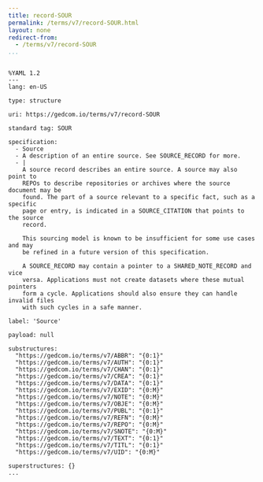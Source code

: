 ```yaml
---
title: record-SOUR
permalink: /terms/v7/record-SOUR.html
layout: none
redirect-from:
  - /terms/v7/record-SOUR
...
```


```

%YAML 1.2
---
lang: en-US

type: structure

uri: https://gedcom.io/terms/v7/record-SOUR

standard tag: SOUR

specification:
  - Source
  - A description of an entire source. See SOURCE_RECORD for more.
  - |
    A source record describes an entire source. A source may also point to
    REPOs to describe repositories or archives where the source document may be
    found. The part of a source relevant to a specific fact, such as a specific
    page or entry, is indicated in a SOURCE_CITATION that points to the source
    record.
    
    This sourcing model is known to be insufficient for some use cases and may
    be refined in a future version of this specification.
    
    A SOURCE_RECORD may contain a pointer to a SHARED_NOTE_RECORD and vice
    versa. Applications must not create datasets where these mutual pointers
    form a cycle. Applications should also ensure they can handle invalid files
    with such cycles in a safe manner.

label: 'Source'

payload: null

substructures:
  "https://gedcom.io/terms/v7/ABBR": "{0:1}"
  "https://gedcom.io/terms/v7/AUTH": "{0:1}"
  "https://gedcom.io/terms/v7/CHAN": "{0:1}"
  "https://gedcom.io/terms/v7/CREA": "{0:1}"
  "https://gedcom.io/terms/v7/DATA": "{0:1}"
  "https://gedcom.io/terms/v7/EXID": "{0:M}"
  "https://gedcom.io/terms/v7/NOTE": "{0:M}"
  "https://gedcom.io/terms/v7/OBJE": "{0:M}"
  "https://gedcom.io/terms/v7/PUBL": "{0:1}"
  "https://gedcom.io/terms/v7/REFN": "{0:M}"
  "https://gedcom.io/terms/v7/REPO": "{0:M}"
  "https://gedcom.io/terms/v7/SNOTE": "{0:M}"
  "https://gedcom.io/terms/v7/TEXT": "{0:1}"
  "https://gedcom.io/terms/v7/TITL": "{0:1}"
  "https://gedcom.io/terms/v7/UID": "{0:M}"

superstructures: {}
...

```
